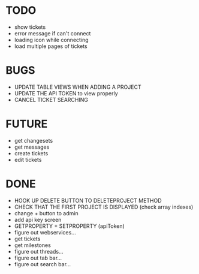 # TODO
* show tickets
* error message if can't connect
* loading icon while connecting
* load multiple pages of tickets

# BUGS
* UPDATE TABLE VIEWS WHEN ADDING A PROJECT
* UPDATE THE API TOKEN to view properly
* CANCEL TICKET SEARCHING

# FUTURE
* get changesets
* get messages
* create tickets
* edit tickets

# DONE
* HOOK UP DELETE BUTTON TO DELETEPROJECT METHOD
* CHECK THAT THE FIRST PROJECT IS DISPLAYED (check array indexes)
* change + button to admin
* add api key screen
* GETPROPERTY + SETPROPERTY (apiToken)
* figure out webservices...
* get tickets
* get milestones
* figure out threads...
* figure out tab bar...
* figure out search bar...
